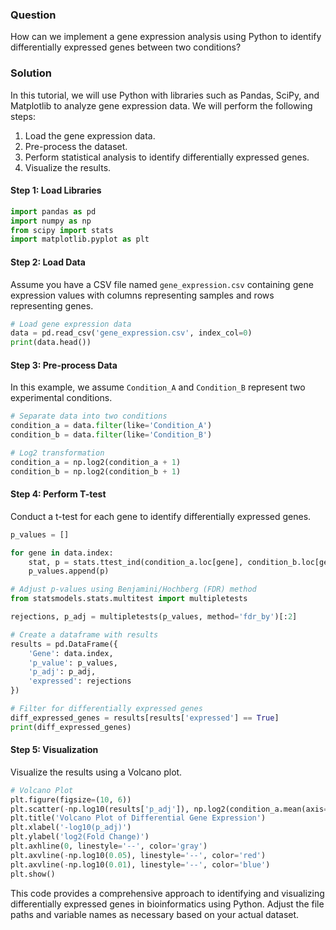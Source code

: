 ### Question
How can we implement a gene expression analysis using Python to identify differentially expressed genes between two conditions?

### Solution

In this tutorial, we will use Python with libraries such as Pandas, SciPy, and Matplotlib to analyze gene expression data. We will perform the following steps:

1. Load the gene expression data.
2. Pre-process the dataset.
3. Perform statistical analysis to identify differentially expressed genes.
4. Visualize the results.

#### Step 1: Load Libraries

```python
import pandas as pd
import numpy as np
from scipy import stats
import matplotlib.pyplot as plt
```

#### Step 2: Load Data

Assume you have a CSV file named `gene_expression.csv` containing gene expression values with columns representing samples and rows representing genes.

```python
# Load gene expression data
data = pd.read_csv('gene_expression.csv', index_col=0)
print(data.head())
```

#### Step 3: Pre-process Data

In this example, we assume `Condition_A` and `Condition_B` represent two experimental conditions.

```python
# Separate data into two conditions
condition_a = data.filter(like='Condition_A')
condition_b = data.filter(like='Condition_B')

# Log2 transformation
condition_a = np.log2(condition_a + 1)
condition_b = np.log2(condition_b + 1)
```

#### Step 4: Perform T-test

Conduct a t-test for each gene to identify differentially expressed genes.

```python
p_values = []

for gene in data.index:
    stat, p = stats.ttest_ind(condition_a.loc[gene], condition_b.loc[gene])
    p_values.append(p)

# Adjust p-values using Benjamini/Hochberg (FDR) method
from statsmodels.stats.multitest import multipletests

rejections, p_adj = multipletests(p_values, method='fdr_by')[:2]

# Create a dataframe with results
results = pd.DataFrame({
    'Gene': data.index,
    'p_value': p_values,
    'p_adj': p_adj,
    'expressed': rejections
})

# Filter for differentially expressed genes
diff_expressed_genes = results[results['expressed'] == True]
print(diff_expressed_genes)
```

#### Step 5: Visualization

Visualize the results using a Volcano plot.

```python
# Volcano Plot
plt.figure(figsize=(10, 6))
plt.scatter(-np.log10(results['p_adj']), np.log2(condition_a.mean(axis=1) - condition_b.mean(axis=1)), c=results['expressed'], cmap='coolwarm', alpha=0.7)
plt.title('Volcano Plot of Differential Gene Expression')
plt.xlabel('-log10(p_adj)')
plt.ylabel('log2(Fold Change)')
plt.axhline(0, linestyle='--', color='gray')
plt.axvline(-np.log10(0.05), linestyle='--', color='red')
plt.axvline(-np.log10(0.01), linestyle='--', color='blue')
plt.show()
```

This code provides a comprehensive approach to identifying and visualizing differentially expressed genes in bioinformatics using Python. Adjust the file paths and variable names as necessary based on your actual dataset.